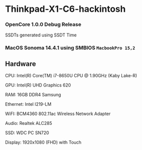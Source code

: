 # Thinkpad-X1-C6-hackintosh
### OpenCore 1.0.0 Debug Release
SSDTs generated using SSDT Time
### MacOS Sonoma 14.4.1 using SMBIOS `MacbookPro 15,2`
## Hardware
CPU: Intel(R) Core(TM) i7-8650U CPU @ 1.90GHz (Kaby Lake-R)

GPU: Intel(R) UHD Graphics 620

RAM: 16GB DDR4 Samsung

Ethernet: Intel I219-LM

WiFI: BCM4360 802.11ac Wireless Network Adapter

Audio: Realtek ALC285

SSD: WDC PC SN720 

Display: 1920x1080 (FHD) with Touch

